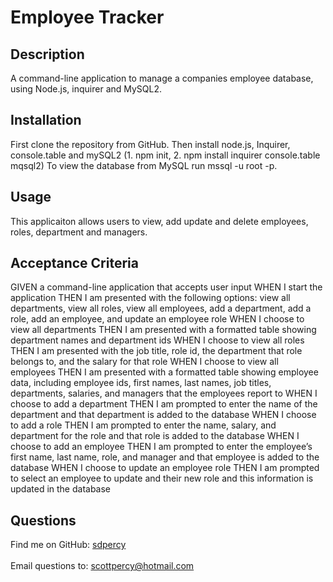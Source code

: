 # Employee Tracker

## Description
A command-line application to manage a companies employee database, using Node.js, inquirer and MySQL2.

## Installation
First clone the repository from GitHub.  Then install node.js, Inquirer, console.table and mySQL2 (1. npm init, 2. npm install inquirer console.table mqsql2) 
To view the database from MySQL run mssql -u root -p.

## Usage
This applicaiton allows users to view, add update and delete employees, roles, department and managers.

## Acceptance Criteria
GIVEN a command-line application that accepts user input
WHEN I start the application
THEN I am presented with the following options: view all departments, view all roles, view all employees, add a department, add a role, add an employee, and update an employee role
WHEN I choose to view all departments
THEN I am presented with a formatted table showing department names and department ids
WHEN I choose to view all roles
THEN I am presented with the job title, role id, the department that role belongs to, and the salary for that role
WHEN I choose to view all employees
THEN I am presented with a formatted table showing employee data, including employee ids, first names, last names, job titles, departments, salaries, and managers that the employees report to
WHEN I choose to add a department
THEN I am prompted to enter the name of the department and that department is added to the database
WHEN I choose to add a role
THEN I am prompted to enter the name, salary, and department for the role and that role is added to the database
WHEN I choose to add an employee
THEN I am prompted to enter the employee’s first name, last name, role, and manager and that employee is added to the database
WHEN I choose to update an employee role
THEN I am prompted to select an employee to update and their new role and this information is updated in the database 


## Questions

Find me on GitHub: [sdpercy](https://github.com/sdpercy)<br />
<br />
Email questions to: scottpercy@hotmail.com<br />
